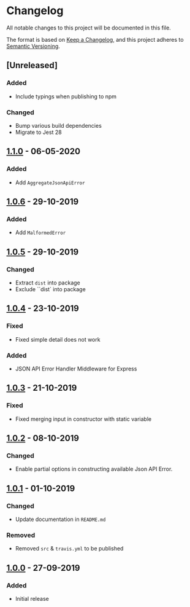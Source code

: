 # Changelog
All notable changes to this project will be documented in this file.

The format is based on [Keep a Changelog](https://keepachangelog.com/en/1.0.0/),
and this project adheres to [Semantic Versioning](https://semver.org/spec/v2.0.0.html).


## [Unreleased]

### Added

- Include typings when publishing to npm

### Changed

- Bump various build dependencies
- Migrate to Jest 28

## [1.1.0] - 06-05-2020

### Added

- Add `AggregateJsonApiError`

## [1.0.6] - 29-10-2019

### Added

- Add `MalformedError`

## [1.0.5] - 29-10-2019

### Changed

- Extract `dist` into package
- Exclude ``dist` into package

## [1.0.4] - 23-10-2019

### Fixed

- Fixed simple detail does not work

### Added

- JSON API Error Handler Middleware for Express

## [1.0.3] - 21-10-2019

### Fixed

- Fixed merging input in constructor with static variable

## [1.0.2] - 08-10-2019

### Changed

- Enable partial options in constructing available Json API Error.

## [1.0.1] - 01-10-2019

### Changed

- Update documentation in `README.md`

### Removed

- Removed `src` & `travis.yml` to be published

## [1.0.0] - 27-09-2019

### Added

- Initial release

[1.1.0]: https://github.com/GeminiWind/JsonAPIErrors/compare/v1.0.6...v1.1.0
[1.0.6]: https://github.com/GeminiWind/JsonAPIErrors/compare/v1.0.5...v1.0.6
[1.0.5]: https://github.com/GeminiWind/JsonAPIErrors/compare/v1.0.4...v1.0.5
[1.0.4]: https://github.com/GeminiWind/JsonAPIErrors/compare/v1.0.3...v1.0.4
[1.0.3]: https://github.com/GeminiWind/JsonAPIErrors/compare/v1.0.2...v1.0.3
[1.0.2]: https://github.com/GeminiWind/JsonAPIErrors/compare/v1.0.1...v1.0.2
[1.0.1]: https://github.com/GeminiWind/JsonAPIErrors/compare/v1.0.0...v1.0.1
[1.0.0]: https://github.com/GeminiWind/JsonAPIErrors/releases/tag/v1.0.0
